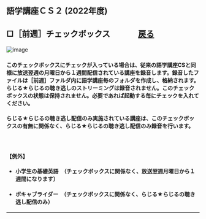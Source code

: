 ## 語学講座ＣＳ２ (2022年度) 
## □［前週］チェックボックス 　　　    [戻る](https://csreviser.github.io/CaptureStream2/) 
![image](https://user-images.githubusercontent.com/46049273/206841061-e1a228a9-059e-43ee-a0b6-3e9630fa7421.png)　　　　          　　　　　　           
#### このチェックボックスにチェックが入っている場合は、従来の語学講座CSと同様に放送翌週の月曜日から１週間配信されている講座を録音します。録音したファイルは［前週］ファルダ内に語学講座毎のフォルダを作成し、格納されます。らじる★らじるの聴き逃しのストリーミングは録音されません。このチェックボックスの状態は保持されません。必要であれば起動する毎にチェックを入れてください。                 
#### らじる★らじるの聴き逃し配信のみ実施されている講座は、このチェックボックスの有無に関係なく、らじる★らじるの聴き逃し配信のみ録音を行います。                               
 　　　　　　                   
#### 【例外】                  
- #### 小学生の基礎英語　（チェックボックスに関係なく、放送翌週月曜日から１週間になります）
- #### ボキャブライダー　（チェックボックスに関係なく、らじる★らじるの聴き逃し配信のみ）


*** 
 <link rel="shortcut icon" type="image/x-icon" href="https://avatars.githubusercontent.com/u/46049273?v=4">
 <meta name="twitter:image:src" content="https://avatars.githubusercontent.com/u/46049273?v=4">
